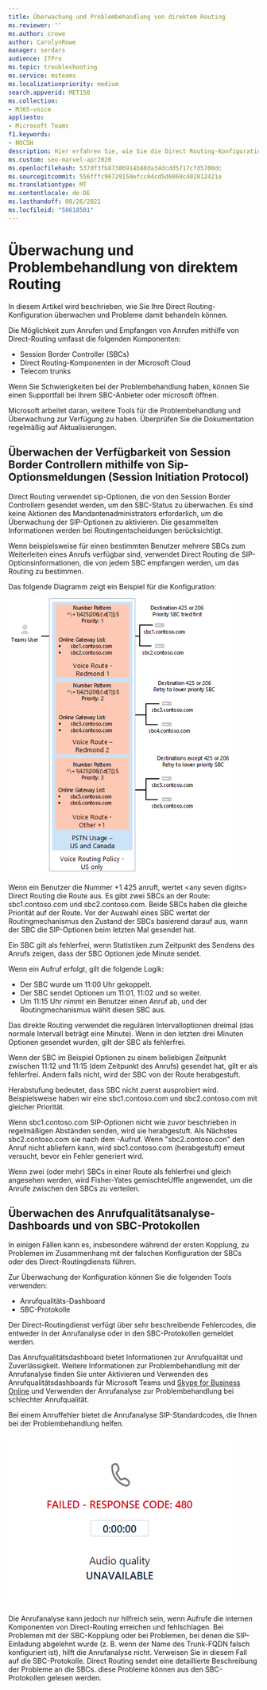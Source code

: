 ```yaml
---
title: Überwachung und Problembehandlung von direktem Routing
ms.reviewer: ''
ms.author: crowe
author: CarolynRowe
manager: serdars
audience: ITPro
ms.topic: troubleshooting
ms.service: msteams
ms.localizationpriority: medium
search.appverid: MET150
ms.collection:
- M365-voice
appliesto:
- Microsoft Teams
f1.keywords:
- NOCSH
description: Hier erfahren Sie, wie Sie die Direct Routing-Konfiguration überwachen und behandeln, einschließlich Session Border Controller, Direct Routing-Komponenten und Telekommunikations-Trunks.
ms.custom: seo-marvel-apr2020
ms.openlocfilehash: 537df3fb87386914b88da34dcdd5717cfd5700dc
ms.sourcegitcommit: 556fffc96729150efcc04cd5d6069c402012421e
ms.translationtype: MT
ms.contentlocale: de-DE
ms.lasthandoff: 08/26/2021
ms.locfileid: "58618501"
---
```

# <a name="monitor-and-troubleshoot-direct-routing"></a>Überwachung und Problembehandlung von direktem Routing

In diesem Artikel wird beschrieben, wie Sie Ihre Direct Routing-Konfiguration überwachen und Probleme damit behandeln können. 

Die Möglichkeit zum Anrufen und Empfangen von Anrufen mithilfe von Direct-Routing umfasst die folgenden Komponenten: 

- Session Border Controller (SBCs) 
- Direct Routing-Komponenten in der Microsoft Cloud 
- Telecom trunks 

Wenn Sie Schwierigkeiten bei der Problembehandlung haben, können Sie einen Supportfall bei Ihrem SBC-Anbieter oder microsoft öffnen. 

Microsoft arbeitet daran, weitere Tools für die Problembehandlung und Überwachung zur Verfügung zu haben. Überprüfen Sie die Dokumentation regelmäßig auf Aktualisierungen. 

## <a name="monitoring-availability-of-session-border-controllers-using-session-initiation-protocol-sip-options-messages"></a>Überwachen der Verfügbarkeit von Session Border Controllern mithilfe von Sip-Optionsmeldungen (Session Initiation Protocol)

Direct Routing verwendet sip-Optionen, die von den Session Border Controllern gesendet werden, um den SBC-Status zu überwachen. Es sind keine Aktionen des Mandantenadministrators erforderlich, um die Überwachung der SIP-Optionen zu aktivieren. Die gesammelten Informationen werden bei Routingentscheidungen berücksichtigt. 

Wenn beispielsweise für einen bestimmten Benutzer mehrere SBCs zum Weiterleiten eines Anrufs verfügbar sind, verwendet Direct Routing die SIP-Optionsinformationen, die von jedem SBC empfangen werden, um das Routing zu bestimmen. 

Das folgende Diagramm zeigt ein Beispiel für die Konfiguration: 

![Konfigurationsbeispiel für SIP-Optionen](media/sip-options-config-example.png)

Wenn ein Benutzer die Nummer +1 425 anruft, wertet \<any seven digits> Direct Routing die Route aus. Es gibt zwei SBCs an der Route: sbc1.contoso.com und sbc2.contoso.com. Beide SBCs haben die gleiche Priorität auf der Route. Vor der Auswahl eines SBC wertet der Routingmechanismus den Zustand der SBCs basierend darauf aus, wann der SBC die SIP-Optionen beim letzten Mal gesendet hat. 

Ein SBC gilt als fehlerfrei, wenn Statistiken zum Zeitpunkt des Sendens des Anrufs zeigen, dass der SBC Optionen jede Minute sendet.  

Wenn ein Aufruf erfolgt, gilt die folgende Logik:

- Der SBC wurde um 11:00 Uhr gekoppelt.  
- Der SBC sendet Optionen um 11:01, 11:02 und so weiter.  
- Um 11:15 Uhr nimmt ein Benutzer einen Anruf ab, und der Routingmechanismus wählt diesen SBC aus. 

Das direkte Routing verwendet die regulären Intervalloptionen dreimal (das normale Intervall beträgt eine Minute). Wenn in den letzten drei Minuten Optionen gesendet wurden, gilt der SBC als fehlerfrei.

Wenn der SBC im Beispiel Optionen zu einem beliebigen Zeitpunkt zwischen 11:12 und 11:15 (dem Zeitpunkt des Anrufs) gesendet hat, gilt er als fehlerfrei. Andern falls nicht, wird der SBC von der Route herabgestuft. 

Herabstufung bedeutet, dass SBC nicht zuerst ausprobiert wird. Beispielsweise haben wir eine sbc1.contoso.com und sbc2.contoso.com mit gleicher Priorität.  

Wenn sbc1.contoso.com SIP-Optionen nicht wie zuvor beschrieben in regelmäßigen Abständen senden, wird sie herabgestuft. Als Nächstes sbc2.contoso.com sie nach dem -Aufruf. Wenn "sbc2.contoso.con" den Anruf nicht abliefern kann, wird sbc1.contoso.com (herabgestuft) erneut versucht, bevor ein Fehler generiert wird. 

Wenn zwei (oder mehr) SBCs in einer Route als fehlerfrei und gleich angesehen werden, wird Fisher-Yates gemischteUffle angewendet, um die Anrufe zwischen den SBCs zu verteilen.

## <a name="monitor-call-quality-analytics-dashboard-and-sbc-logs"></a>Überwachen des Anrufqualitätsanalyse-Dashboards und von SBC-Protokollen 
 
In einigen Fällen kann es, insbesondere während der ersten Kopplung, zu Problemen im Zusammenhang mit der falschen Konfiguration der SBCs oder des Direct-Routingdiensts führen. 

Zur Überwachung der Konfiguration können Sie die folgenden Tools verwenden:  
 
- Anrufqualitäts-Dashboard 
- SBC-Protokolle 

Der Direct-Routingdienst verfügt über sehr beschreibende Fehlercodes, die entweder in der Anrufanalyse oder in den SBC-Protokollen gemeldet werden. 

Das Anrufqualitätsdashboard bietet Informationen zur Anrufqualität und Zuverlässigkeit. Weitere Informationen zur Problembehandlung mit der Anrufanalyse finden Sie unter Aktivieren und Verwenden des Anrufqualitätsdashboards für Microsoft Teams und [Skype for Business Online](/SkypeForBusiness/using-call-quality-in-your-organization/turning-on-and-using-call-quality-dashboard) und Verwenden der Anrufanalyse zur Problembehandlung bei schlechter Anrufqualität. [](/SkypeForBusiness/using-call-quality-in-your-organization/use-call-analytics-to-troubleshoot-poor-call-quality) 

Bei einem Anruffehler bietet die Anrufanalyse SIP-Standardcodes, die Ihnen bei der Problembehandlung helfen. 

![Sip-Beispielcode für einen Anruffehler](media/failed-response-code.png)

Die Anrufanalyse kann jedoch nur hilfreich sein, wenn Aufrufe die internen Komponenten von Direct-Routing erreichen und fehlschlagen. Bei Problemen mit der SBC-Kopplung oder bei Problemen, bei denen die SIP-Einladung abgelehnt wurde (z. B. wenn der Name des Trunk-FQDN falsch konfiguriert ist), hilft die Anrufanalyse nicht. Verweisen Sie in diesem Fall auf die SBC-Protokolle. Direct Routing sendet eine detaillierte Beschreibung der Probleme an die SBCs. diese Probleme können aus den SBC-Protokollen gelesen werden.